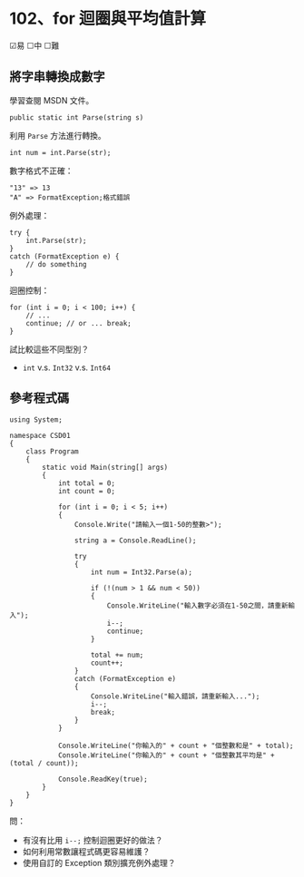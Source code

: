 # 102、for 迴圈與平均值計算

☑易 ☐中 ☐難

## 將字串轉換成數字

學習查閱 MSDN 文件。

```
public static int Parse(string s)
```

利用 `Parse` 方法進行轉換。

```
int num = int.Parse(str);
```

數字格式不正確：

```
"13" => 13
"A" => FormatException;格式錯誤
```

例外處理：

```
try {
    int.Parse(str);
}
catch (FormatException e) {
    // do something
}
```

迴圈控制：

```
for (int i = 0; i < 100; i++) {
    // ...
    continue; // or ... break;
}
```

試比較這些不同型別？

* `int` v.s. `Int32` v.s. `Int64`


## 參考程式碼

```
using System;

namespace CSD01
{
    class Program
    {
        static void Main(string[] args)
        {
            int total = 0;
            int count = 0;

            for (int i = 0; i < 5; i++)
            {
                Console.Write("請輸入一個1-50的整數>");

                string a = Console.ReadLine();

                try
                {
                    int num = Int32.Parse(a);

                    if (!(num > 1 && num < 50))
                    {
                        Console.WriteLine("輸入數字必須在1-50之間，請重新輸入");
                        i--;
                        continue;
                    }

                    total += num;
                    count++;
                }
                catch (FormatException e)
                {
                    Console.WriteLine("輸入錯誤，請重新輸入...");
                    i--;
                    break;
                }
            }

            Console.WriteLine("你輸入的" + count + "個整數和是" + total);
            Console.WriteLine("你輸入的" + count + "個整數其平均是" + (total / count));

            Console.ReadKey(true);
        }
    }
}
```

問：

* 有沒有比用 `i--;` 控制迴圈更好的做法？
* 如何利用常數讓程式碼更容易維護？
* 使用自訂的 Exception 類別擴充例外處理？